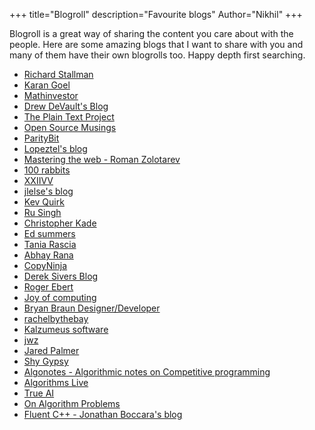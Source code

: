 +++
title="Blogroll"
description="Favourite blogs"
Author="Nikhil"
+++

Blogroll is a great way of sharing the content you care about with the people. Here are some amazing blogs that I want to share with you and many of them have their own blogrolls too. Happy depth first searching.

- [Richard Stallman](https://stallman.org)
- [Karan Goel](https://goel.io)
- [Mathinvestor](https://mathinvestor.org)
- [Drew DeVault's Blog](https://drewdevault.com)
- [The Plain Text Project](https://plaintextproject.online)
- [Open Source Musings](https://opensourcemusings.com)
- [ParityBit](https://paritybit.ca)
- [Lopeztel's blog](https://qua.name/lopeztel)
- [Mastering the web - Roman Zolotarev](https://romanzolotarev.com)
- [100 rabbits](https://100r.co)
- [XXIIVV](https://wiki.xxiivv.com)
- [jlelse's blog](https://jlelse.blog)
- [Kev Quirk](https://kevq.uk)
- [Ru Singh](https://rusingh.com)
- [Christopher Kade](https://christopherkade.com)
- [Ed summers](https://inkdroid.org)
- [Tania Rascia](https://www.taniarascia.com)
- [Abhay Rana](https://captnemo.in)
- [CopyNinja](https://copyninja.info)
- [Derek Sivers Blog](https://sive.rs/blog)
- [Roger Ebert](https://www.rogerebert.com)
- [Joy of computing](https://joy.recurse.com)
- [Bryan Braun Designer/Developer](https://bryanbraun.com)
- [rachelbythebay](https://rachelbythebay.com)
- [Kalzumeus software](https://www.kalzumeus.com)
- [jwz](https://www.jwz.org/blog/)
- [Jared Palmer](https://jaredpalmer.com)
- [Shy Gypsy](http://shygypsy.com)
- [Algonotes - Algorithmic notes on Competitive programming](http://www.algonotes.com)
- [Algorithms Live](https://algorithms-live.blogspot.com)
- [True AI](http://trueai.blogspot.com)
- [On Algorithm Problems](https://lbv-pc.blogspot.com)
- [Fluent C++ - Jonathan Boccara's blog](https://fluentcpp.com)
